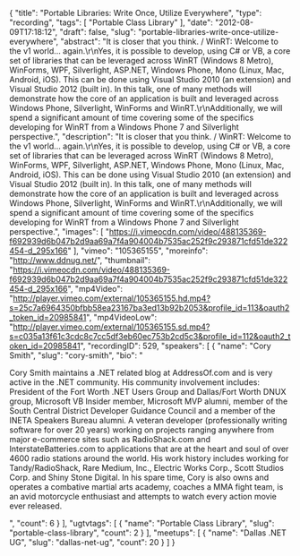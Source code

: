 {
  "title": "Portable Libraries: Write Once, Utilize Everywhere",
  "type": "recording",
  "tags": [
    "Portable Class Library"
  ],
  "date": "2012-08-09T17:18:12",
  "draft": false,
  "slug": "portable-libraries-write-once-utilize-everywhere",
  "abstract": "It is closer that you think. / WinRT: Welcome to the v1 world… again.\r\nYes, it is possible to develop, using C# or VB, a core set of libraries that can be leveraged across WinRT (Windows 8 Metro), WinForms, WPF, Silverlight, ASP.NET, Windows Phone, Mono (Linux, Mac, Android, iOS). This can be done using Visual Studio 2010 (an extension) and Visual Studio 2012 (built in). In this talk, one of many methods will demonstrate how the core of an application is built and leveraged across Windows Phone, Silverlight, WinForms and WinRT.\r\nAdditionally, we will spend a significant amount of time covering some of the specifics developing for WinRT from a Windows Phone 7 and Silverlight perspective.",
  "description": "It is closer that you think. / WinRT: Welcome to the v1 world… again.\r\nYes, it is possible to develop, using C# or VB, a core set of libraries that can be leveraged across WinRT (Windows 8 Metro), WinForms, WPF, Silverlight, ASP.NET, Windows Phone, Mono (Linux, Mac, Android, iOS). This can be done using Visual Studio 2010 (an extension) and Visual Studio 2012 (built in). In this talk, one of many methods will demonstrate how the core of an application is built and leveraged across Windows Phone, Silverlight, WinForms and WinRT.\r\nAdditionally, we will spend a significant amount of time covering some of the specifics developing for WinRT from a Windows Phone 7 and Silverlight perspective.",
  "images": [
    "https://i.vimeocdn.com/video/488135369-f692939d6b047b2d9aa69a7f4a904004b7535ac252f9c293871cfd51de322454-d_295x166"
  ],
  "vimeo": "105365155",
  "moreinfo": "http://www.ddnug.net/",
  "thumbnail": "https://i.vimeocdn.com/video/488135369-f692939d6b047b2d9aa69a7f4a904004b7535ac252f9c293871cfd51de322454-d_295x166",
  "mp4Video": "http://player.vimeo.com/external/105365155.hd.mp4?s=25c7a6964350bfbb58ea23167ba3ed13b92b2053&profile_id=113&oauth2_token_id=20985841",
  "mp4VideoLow": "http://player.vimeo.com/external/105365155.sd.mp4?s=c035a13f61c3cdc8c7cc5df3eb60ec753b2cd5c3&profile_id=112&oauth2_token_id=20985841",
  "recordingID": 529,
  "speakers": [
    {
      "name": "Cory Smith",
      "slug": "cory-smith",
      "bio": "<p>Cory Smith maintains a .NET related blog at AddressOf.com and is very active in the .NET community. His community involvement includes: President of the Fort Worth .NET Users Group and Dallas/Fort Worth DNUX group, Microsoft VB Insider member, Microsoft MVP alumni, member of the South Central District Developer Guidance Council and a member of the INETA Speakers Bureau alumni. A veteran developer (professionally writing software for over 20 years) working on projects ranging anywhere from major e-commerce sites such as RadioShack.com and InterstateBatteries.com to applications that are at the heart and soul of over 4600 radio stations around the world.  His work history includes working for Tandy/RadioShack, Rare Medium, Inc., Electric Works Corp., Scott Studios Corp. and Shiny Stone Digital. In his spare time, Cory is also owns and operates a combative martial arts academy, coaches a MMA fight team, is an avid motorcycle enthusiast and attempts to watch every action movie ever released.</p>",
      "count": 6
    }
  ],
  "ugtvtags": [
    {
      "name": "Portable Class Library",
      "slug": "portable-class-library",
      "count": 2
    }
  ],
  "meetups": [
    {
      "name": "Dallas .NET UG",
      "slug": "dallas-net-ug",
      "count": 20
    }
  ]
}